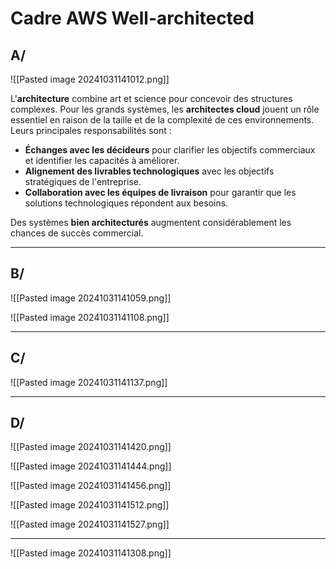 
# Cadre AWS Well-architected

## A/

![[Pasted image 20241031141012.png]]

L'**architecture** combine art et science pour concevoir des structures complexes. Pour les grands systèmes, les **architectes cloud** jouent un rôle essentiel en raison de la taille et de la complexité de ces environnements. Leurs principales responsabilités sont :

- **Échanges avec les décideurs** pour clarifier les objectifs commerciaux et identifier les capacités à améliorer.
- **Alignement des livrables technologiques** avec les objectifs stratégiques de l'entreprise.
- **Collaboration avec les équipes de livraison** pour garantir que les solutions technologiques répondent aux besoins.

Des systèmes **bien architecturés** augmentent considérablement les chances de succès commercial.



----


## B/

![[Pasted image 20241031141059.png]]

![[Pasted image 20241031141108.png]]



-----


## C/

![[Pasted image 20241031141137.png]]


-----


## D/

![[Pasted image 20241031141420.png]]

![[Pasted image 20241031141444.png]]

![[Pasted image 20241031141456.png]]

![[Pasted image 20241031141512.png]]

![[Pasted image 20241031141527.png]]


---


![[Pasted image 20241031141308.png]]

